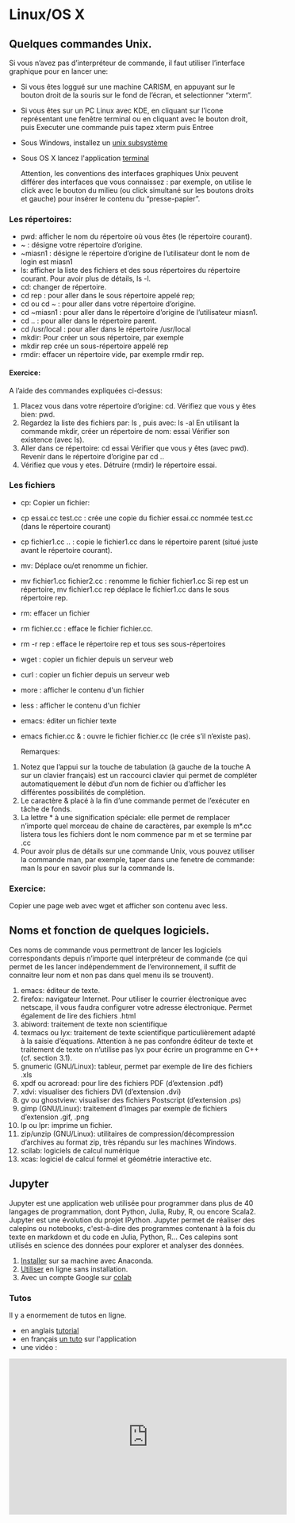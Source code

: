 # Linux/OS X


## Quelques commandes Unix.

Si vous n’avez pas d’interpréteur de commande, il faut utiliser l’interface graphique pour en lancer une:

- Si vous êtes loggué sur une machine CARISM, en appuyant sur le bouton droit de la souris sur le fond de l’écran, et selectionner “xterm”.
- Si vous êtes sur un PC Linux avec KDE, en cliquant sur l’icone représentant une fenêtre terminal ou en cliquant avec le bouton droit, puis Executer une commande puis tapez xterm puis Entree
- Sous Windows, installez un [unix subsystème](https://docs.microsoft.com/en-us/windows/wsl/install-win10)
- Sous OS X lancez l'application
    [terminal](https://support.apple.com/en-ie/guide/terminal/welcome/mac)

    Attention, les conventions des interfaces graphiques Unix peuvent différer des interfaces que vous connaissez : par exemple, on utilise le click avec le bouton du milieu (ou click simultané sur les boutons droits et gauche) pour insérer le contenu du “presse-papier”.

### Les répertoires:

- pwd: afficher le nom du répertoire où vous êtes (le répertoire courant).
- ~ : désigne votre répertoire d’origine.
- ~miasn1 : désigne le répertoire d’origine de l’utilisateur dont le nom de login est miasn1
- ls: afficher la liste des fichiers et des sous répertoires du répertoire courant. Pour avoir plus de détails, ls -l.
- cd: changer de répertoire.
- cd rep : pour aller dans le sous répertoire appelé rep;
- cd ou cd ~ : pour aller dans votre répertoire d’origine.
- cd ~miasn1 : pour aller dans le répertoire d’origine de l’utilisateur miasn1.
- cd .. : pour aller dans le répertoire parent.
- cd /usr/local : pour aller dans le répertoire /usr/local
- mkdir: Pour créer un sous répertoire, par exemple
- mkdir rep crée un sous-répertoire appelé rep
- rmdir: effacer un répertoire vide, par exemple rmdir rep.

####    Exercice:

A l’aide des commandes expliquées ci-dessus:

1. Placez vous dans votre répertoire d’origine: cd. Vérifiez que vous y êtes bien: pwd. 
1. Regardez la liste des fichiers par: ls , puis avec: ls -al
En utilisant la commande mkdir, créer un répertoire de nom: essai Vérifier son existence (avec ls).
1. Aller dans ce répertoire: cd essai Vérifier que vous y êtes (avec pwd).
Revenir dans le répertoire d’origine par cd .. 
1. Vérifiez que vous y etes. Détruire (rmdir) le répertoire essai.

### Les fichiers


- cp: Copier un fichier:
- cp essai.cc test.cc : crée une copie du fichier essai.cc nommée test.cc (dans le répertoire courant)
- cp fichier1.cc .. : copie le fichier1.cc dans le répertoire parent (situé juste avant le répertoire courant).
- mv: Déplace ou/et renomme un fichier.
- mv fichier1.cc fichier2.cc : renomme le fichier fichier1.cc
Si rep est un répertoire, mv fichier1.cc rep déplace le fichier1.cc dans le sous répertoire rep.
- rm: effacer un fichier
- rm fichier.cc : efface le fichier fichier.cc.
- rm -r rep : efface le répertoire rep et tous ses sous-répertoires
- wget : copier un fichier depuis un serveur web
- curl : copier un fichier depuis un serveur web
- more : afficher le contenu d'un fichier
- less : afficher le contenu d'un fichier
- emacs: éditer un fichier texte
- emacs fichier.cc & : ouvre le fichier fichier.cc (le crée s’il n’existe pas).

    Remarques:

1. Notez que l’appui sur la touche de tabulation (à gauche de la touche A sur un clavier français) est un raccourci clavier qui permet de compléter automatiquement le début d’un nom de fichier ou d’afficher les différentes possibilités de complétion.
1. Le caractère & placé à la fin d’une commande permet de l’exécuter en tâche de fonds.
1. La lettre * à une signification spéciale: elle permet de remplacer n’importe quel morceau de chaine de caractères, par exemple ls m*.cc listera tous les fichiers dont le nom commence par m et se termine par .cc
1. Pour avoir plus de détails sur une commande Unix, vous pouvez utiliser la commande man, par exemple, taper dans une fenetre de commande:
man ls
pour en savoir plus sur la commande ls.

### Exercice:

Copier une page web avec wget et afficher son contenu avec less.


## Noms et fonction de quelques logiciels.
Ces noms de commande vous permettront de lancer les logiciels correspondants depuis n’importe quel interpréteur de commande (ce qui permet de les lancer indépendemment de l’environnement, il suffit de connaitre leur nom et non pas dans quel menu ils se trouvent).

1. emacs: éditeur de texte.
1. firefox: navigateur Internet. Pour utiliser le courrier électronique avec netscape, il vous faudra configurer votre adresse électronique. Permet également de lire des fichiers .html
1. abiword: traitement de texte non scientifique
1. texmacs ou lyx: traitement de texte scientifique particulièrement adapté à la saisie d’équations. Attention à ne pas confondre éditeur de texte et traitement de texte on n’utilise pas lyx pour écrire un programme en C++ (cf. section 3.1).
1. gnumeric (GNU/Linux): tableur, permet par exemple de lire des fichiers .xls
1. xpdf ou acroread: pour lire des fichiers PDF (d’extension .pdf)
1. xdvi: visualiser des fichiers DVI (d’extension .dvi)
1. gv ou ghostview: visualiser des fichiers Postscript (d’extension .ps)
1. gimp (GNU/Linux): traitement d’images par exemple de fichiers d’extension .gif, .png
1. lp ou lpr: imprime un fichier.
1. zip/unzip (GNU/Linux): utilitaires de compression/décompression d’archives au format zip, très répandu sur les machines Windows.
1. scilab: logiciels de calcul numérique
1. xcas: logiciel de calcul formel et géométrie interactive
etc.


## Jupyter

Jupyter est une application web utilisée pour programmer dans plus de 40
langages de programmation, dont Python, Julia, Ruby, R, ou encore Scala2.
Jupyter est une évolution du projet IPython. Jupyter permet de réaliser des
calepins ou notebooks, c'est-à-dire des programmes contenant à la fois du texte
en markdown et du code en Julia, Python, R... Ces calepins sont utilisés en
science des données pour explorer et analyser des données.

1. [Installer](https://docs.anaconda.com/anaconda/install/) sur sa machine avec Anaconda.
1. [Utiliser](https://mybinder.org/) en ligne sans installation.
1. Avec un compte Google sur
   [colab](https://colab.research.google.com/notebooks/intro.ipynb)

### Tutos


Il y a enormement de tutos en ligne.

- en anglais
    [tutorial](https://towardsdatascience.com/the-complete-guide-to-jupyter-notebooks-for-data-science-8ff3591f69a4)
- en français  [un tuto](https://python.sdv.univ-paris-diderot.fr/18_jupyter/)
sur l'application  
- une vidéo :

<iframe width="560" height="315" src="https://www.youtube.com/embed/Rc4JQWowG5I" frameborder="0" allow="accelerometer; autoplay; encrypted-media; gyroscope; picture-in-picture" allowfullscreen></iframe>
